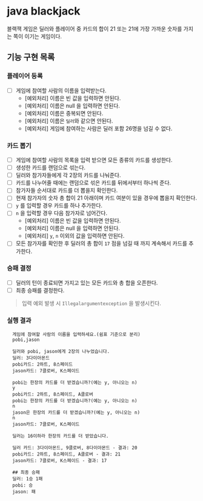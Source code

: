# java blackjack

블랙잭 게임은 딜러와 플레이어 중 카드의 합이 21 또는 21에 가장 가까운 숫자를 가지는 쪽이 이기는 게임이다.

## 기능 구현 목록

### 플레이어 등록
- [ ] 게임에 참여할 사람의 이름을 입력받는다.
  - [예외처리] 이름은 빈 값을 입력하면 안된다.
  - [예외처리] 이름은 null 을 입력하면 안된다.
  - [예외처리] 이름은 중복되면 안된다.
  - [예외처리] 이름은 `딜러`와 같으면 안된다.
  - [예외처리] 게임에 참여하는 사람은 딜러 포함 26명을 넘길 수 없다.

### 카드 뽑기
- [ ] 게임에 참여할 사람의 목록을 입력 받으면 모든 종류의 카드를 생성한다.
- [ ] 생성한 카드를 랜덤으로 섞는다.
- [ ] 딜러와 참가자들에게 각 2장의 카드를 나눠준다.
- [ ] 카드를 나누어줄 때에는 랜덤으로 섞은 카드를 뒤에서부터 하나씩 준다.
- [ ] 참가자들 순서대로 카드를 더 뽑을지 확인한다.
- [ ] 현재 참가자의 숫자 총 합이 21 아래이며 카드 여분이 있을 경우에 뽑을지 확인한다.
- [ ] `y` 를 입력할 경우 카드를 하나 추가한다.
- [ ] `n` 을 입력할 경우 다음 참가자로 넘어간다.
  - [예외처리] 이름은 빈 값을 입력하면 안된다.
  - [예외처리] 이름은 null 을 입력하면 안된다.
  - [예외처리] `y`, `n` 이외의 값을 입력하면 안된다.
- [ ] 모든 참가자를 확인한 후 딜러의 총 합이 `17` 점을 넘길 때 까지 계속해서 카드를 추가한다.

### 승패 결정
- [ ] 딜러의 턴이 종료되면 가지고 있는 모든 카드와 총 합을 오픈한다.
- [ ] 최종 승패를 결정한다.

> 입력 예외 발생 시 `Illegalargumentexception` 을 발생시킨다.

### 실행 결과
  ```
    게임에 참여할 사람의 이름을 입력하세요.(쉼표 기준으로 분리)
    pobi,jason
  
    딜러와 pobi, jason에게 2장의 나누었습니다.
    딜러: 3다이아몬드
    pobi카드: 2하트, 8스페이드
    jason카드: 7클로버, K스페이드
  
    pobi는 한장의 카드를 더 받겠습니까?(예는 y, 아니오는 n)
    y
    pobi카드: 2하트, 8스페이드, A클로버
    pobi는 한장의 카드를 더 받겠습니까?(예는 y, 아니오는 n)
    n
    jason은 한장의 카드를 더 받겠습니까?(예는 y, 아니오는 n)
    n
    jason카드: 7클로버, K스페이드
  
    딜러는 16이하라 한장의 카드를 더 받았습니다.
  
    딜러 카드: 3다이아몬드, 9클로버, 8다이아몬드 - 결과: 20
    pobi카드: 2하트, 8스페이드, A클로버 - 결과: 21
    jason카드: 7클로버, K스페이드 - 결과: 17
  
    ## 최종 승패
    딜러: 1승 1패
    pobi: 승
    jason: 패
  ```